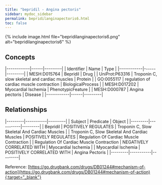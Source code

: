 ```yaml
---
title: "bepridil - Angina pectoris"
sidebar: mydoc_sidebar
permalink: bepridilanginapectoris6.html
toc: false 
---
```


{% include image.html file="bepridilanginapectoris6.png" alt="bepridilanginapectoris6" %}

## Concepts

|------------|------|---------|
| Identifier | Name | Type    |
|------------|------|---------|
| MESH:D015764 | Bepridil | Drug |
| UniProt:P63316 | Troponin C, slow skeletal and cardiac muscles | Protein |
| GO:0055117 | regulation of cardiac muscle contraction | BiologicalProcess |
| MESH:D017202 | Myocardial Ischemia | PhenotypicFeature |
| MESH:D000787 | Angina pectoris | Disease |
|------------|------|---------|

## Relationships

|---------|-----------|---------|
| Subject | Predicate | Object  |
|---------|-----------|---------|
| Bepridil | POSITIVELY REGULATES | Troponin C, Slow Skeletal And Cardiac Muscles |
| Troponin C, Slow Skeletal And Cardiac Muscles | POSITIVELY REGULATES | Regulation Of Cardiac Muscle Contraction |
| Regulation Of Cardiac Muscle Contraction | NEGATIVELY CORRELATED WITH | Myocardial Ischemia |
| Myocardial Ischemia | POSITIVELY CORRELATED WITH | Angina Pectoris |
|---------|-----------|---------|

Reference: [https://go.drugbank.com/drugs/DB01244#mechanism-of-action](https://go.drugbank.com/drugs/DB01244#mechanism-of-action){:target="_blank"}